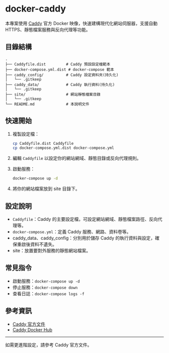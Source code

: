 # docker-caddy

本專案使用 [Caddy](https://caddyserver.com/) 官方 Docker 映像，快速建構現代化網站伺服器，支援自動 HTTPS、靜態檔案服務與反向代理等功能。

## 目錄結構

```
.
├── Caddyfile.dist         # Caddy 預設設定檔範本
├── docker-compose.yml.dist # docker-compose 範本
├── caddy_config/          # Caddy 設定資料夾(持久化)
│   └── .gitkeep
├── caddy_data/            # Caddy 執行資料(持久化)
│   └── .gitkeep
├── site/                  # 網站靜態檔案目錄
│   └── .gitkeep
└── README.md              # 本說明文件
```

## 快速開始

1. 複製設定檔：

   ```sh
   cp Caddyfile.dist Caddyfile
   cp docker-compose.yml.dist docker-compose.yml
   ```

2. 編輯 `Caddyfile` 以設定你的網站網域、靜態目錄或反向代理規則。

3. 啟動服務：

   ```sh
   docker-compose up -d
   ```

4. 將你的網站檔案放到 site 目錄下。

## 設定說明

- `Caddyfile`：Caddy 的主要設定檔，可設定網站網域、靜態檔案路徑、反向代理等。
- `docker-compose.yml`：定義 Caddy 服務、網路、資料卷等。
- caddy\_data、caddy\_config：分別用於儲存 Caddy 的執行資料與設定，確保重啟後資料不遺失。
- site：放置要對外服務的靜態網站檔案。

## 常見指令

- 啟動服務：`docker-compose up -d`
- 停止服務：`docker-compose down`
- 查看日誌：`docker-compose logs -f`

## 參考資訊

- [Caddy 官方文件](https://caddyserver.com/docs/)
- [Caddy Docker Hub](https://hub.docker.com/_/caddy)

---

如需更進階設定，請參考 Caddy 官方文件。